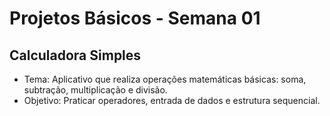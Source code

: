 # Projetos Básicos - Semana 01 
## Calculadora Simples

- Tema: Aplicativo que realiza operações matemáticas básicas: soma, subtração, multiplicação e divisão.
- Objetivo: Praticar operadores, entrada de dados e estrutura sequencial.
